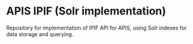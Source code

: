 APIS IPIF (Solr implementation)
===============================

Repository for implementation of IPIF API for APIS, using Solr indexes for data storage and querying.
